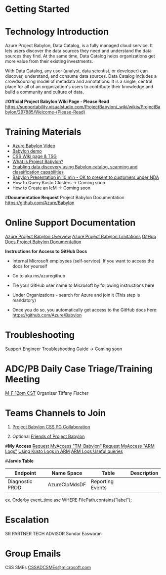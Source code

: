 # Getting Started


# **Technology Introduction**
Azure Project Babylon, Data Catalog, is a fully managed cloud service. It lets users discover the data sources they need and understand the data sources they find. At the same time, Data Catalog helps organizations get more value from their existing investments.

With Data Catalog, any user (analyst, data scientist, or developer) can discover, understand, and consume data sources. Data Catalog includes a crowdsourcing model of metadata and annotations. It is a single, central place for all of an organization's users to contribute their knowledge and build a community and culture of data.

#**Official Project Babylon Wiki Page - Please Read**
https://supportability.visualstudio.com/ProjectBabylon/_wiki/wikis/ProjectBabylon/297885/Welcome-(Please-Read)

# **Training Materials**
- [Azure Babylon Video](https://msit.microsoftstream.com/video/dd4a1df3-4a2e-4a7d-aa38-34ff99e92963)
- [Babylon demo](https://nam06.safelinks.protection.outlook.com/?url=https%3A%2F%2Fmsit.microsoftstream.com%2Fvideo%2Fb332a1ff-0400-aa75-8884-f1ea68ead103&data=04%7C01%7CTiffany.Fischer%40microsoft.com%7C0c8ce7c5af14449bd48b08d88006ba6e%7C72f988bf86f141af91ab2d7cd011db47%7C1%7C0%7C637400113678618090%7CUnknown%7CTWFpbGZsb3d8eyJWIjoiMC4wLjAwMDAiLCJQIjoiV2luMzIiLCJBTiI6Ik1haWwiLCJXVCI6Mn0%3D%7C1000&sdata=4uiVbl5Gov4oAWLVBuRplt2AHFtA6OrQNhG9LhXXb%2BA%3D&reserved=0)
- [CSS Wiki page & TSG](https://supportability.visualstudio.com/ProjectBabylon/_wiki/wikis/ProjectBabylon/297885/Welcome)
- [What is Project Babylon?](https://stackoverflow.microsoft.com/questions/170265/what-is-project-babylon)
- [Enabling data discovery using Babylon catalog, scanning and classification capabilities](https://stackoverflow.microsoft.com/questions/93290/what-is-the-status-of-azure-data-catalog/93291#93291) 
- [Babylon Presentation in 10 min - OK to present to customers under NDA](https://microsoft.sharepoint.com/:p:/t/ProjectBabylon/EdK0yo8dRvxEgRgJogbO8CEBjDNVnSTFhQ7u5cN15yoYeA?e=3hMjfd)
- How to Query Kusto Clusters -> Coming soon
- How to Create an IcM -> Coming soon

#**Documentation Request**
Project Babylon Documentation
https://github.com/Azure/Babylon


# **Online Support Documentation**
[Azure Project Babylon Overview](https://review.docs.microsoft.com/en-us/pdfs/overview?branch=master)
[Azure Project Babylon Limitations](https://review.docs.microsoft.com/en-us/pdfs/product-limitations?branch=master)
[GitHub Docs Project Babylon Documentation](https://github.com/Azure/Babylon) 
 
**Instructions for Access to GitHub Docs** 

- Internal Microsoft employees (self-service):  If you want to access the docs for yourself 

- Go to aka.ms/azuregithub  

- Tie your GitHub user name to Microsoft by following instructions here 

- Under Organizations - search for Azure and join it (This step is mandatory)  

- Once you do so, you automatically get access to the GitHub docs here: https://github.com/Azure/Babylon 

 

 

# **Troubleshooting**
Support Engineer Troubleshooting Guide -> Coming soon

# **ADC/PB Daily Case Triage/Training Meeting**
[M-F 12pm CST](https://teams.microsoft.com/l/meetup-join/19%3ameeting_YzVkMDUwZmItM2I0MC00MDBhLWI4ODYtNmM1MWNhYWI4YWQz%40thread.v2/0?context=%7b%22Tid%22%3a%2272f988bf-86f1-41af-91ab-2d7cd011db47%22%2c%22Oid%22%3a%22360e5ec4-f6ed-4352-8919-83bdca7326d2%22%7d) Organizer Tiffany Fischer

# **Teams Channels to Join**
1) [Project Babylon CSS PG Collaboration](https://teams.microsoft.com/l/team/19%3a9a0e973781f54c98a5fcc222ffa00ee3%40thread.tacv2/conversations?groupId=1943848d-4f61-482c-889e-c64a82245fb2&tenantId=72f988bf-86f1-41af-91ab-2d7cd011db47)

2) Optional [Friends of Project Babylon](https://teams.microsoft.com/l/team/19%3a55a61c23d3074b57a080dd4c44c9dcf5%40thread.tacv2/conversations?groupId=3cd47d55-5a9c-49c8-a74c-c9962366b752&tenantId=72f988bf-86f1-41af-91ab-2d7cd011db47 )

#**My Access**
[Request MyAccess "TM-Babylon"](https://myaccess/identityiq/home.jsf)
[Request MyAccess "ARM Logs"](https://myaccess/identityiq/home.jsf) 
[Using Kusto Logs in ARM](https://armwiki.azurewebsites.net/troubleshooting/kusto/getting_access.html?q=kusto)
[ARM Logs Useful queries](https://armwiki.azurewebsites.net/troubleshooting/kusto/useful_queries.html) 

#**Jarvis Table**

| Endpoint | Name Space | Table | Description |
|--|--|--|--|
| Diagnostic PROD | AzureClpMdsDF |Reporting Events||
ex. Orderby event_time asc WHERE FilePath.contains("label");

# **Escalation**
SR PARTNER TECH ADVISOR Sundar Easwaran

# **Group Emails**
CSS SMEs  CSSADCSMEs@microsoft.com


